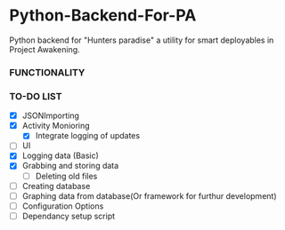 # Python-Backend-For-PA
 Python backend for "Hunters paradise" a utility for smart deployables in Project Awakening. 

 ### FUNCTIONALITY



### TO-DO LIST

- [x] JSONImporting
- [x] Activity Monioring 
	- [x] Integrate logging of updates
- [ ] UI
- [x] Logging data (Basic)
- [x] Grabbing and storing data
	- [ ] Deleting old files
- [ ] Creating database
- [ ] Graphing data from database(Or framework for furthur development)
- [ ] Configuration Options
- [ ] Dependancy setup script